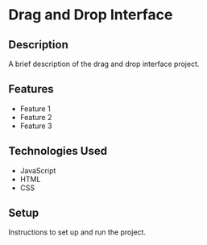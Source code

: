 # Drag and Drop Interface

## Description

A brief description of the drag and drop interface project.

## Features

- Feature 1
- Feature 2
- Feature 3

## Technologies Used

- JavaScript
- HTML
- CSS

## Setup

Instructions to set up and run the project.
